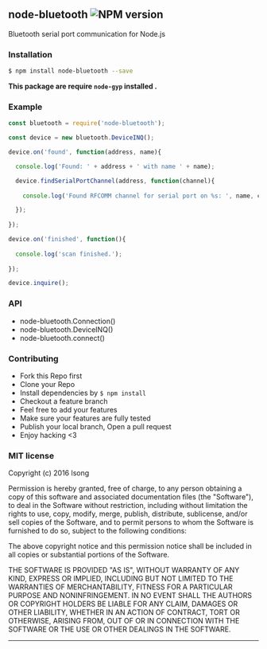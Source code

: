 ## node-bluetooth ![NPM version](https://img.shields.io/npm/v/node-bluetooth.svg?style=flat)

Bluetooth serial port communication for Node.js

### Installation

```bash
$ npm install node-bluetooth --save
```

**This package are require `node-gyp` installed .**

### Example
```js
const bluetooth = require('node-bluetooth');

const device = new bluetooth.DeviceINQ();

device.on('found', function(address, name){

  console.log('Found: ' + address + ' with name ' + name);

  device.findSerialPortChannel(address, function(channel){
    
    console.log('Found RFCOMM channel for serial port on %s: ', name, channel);

  });
  
});

device.on('finished', function(){
  
  console.log('scan finished.');
  
});

device.inquire();

```

### API

- node-bluetooth.Connection()
- node-bluetooth.DeviceINQ()
- node-bluetooth.connect()

### Contributing
- Fork this Repo first
- Clone your Repo
- Install dependencies by `$ npm install`
- Checkout a feature branch
- Feel free to add your features
- Make sure your features are fully tested
- Publish your local branch, Open a pull request
- Enjoy hacking <3

### MIT license
Copyright (c) 2016 lsong

Permission is hereby granted, free of charge, to any person obtaining a copy
of this software and associated documentation files (the &quot;Software&quot;), to deal
in the Software without restriction, including without limitation the rights
to use, copy, modify, merge, publish, distribute, sublicense, and/or sell
copies of the Software, and to permit persons to whom the Software is
furnished to do so, subject to the following conditions:

The above copyright notice and this permission notice shall be included in
all copies or substantial portions of the Software.

THE SOFTWARE IS PROVIDED &quot;AS IS&quot;, WITHOUT WARRANTY OF ANY KIND, EXPRESS OR
IMPLIED, INCLUDING BUT NOT LIMITED TO THE WARRANTIES OF MERCHANTABILITY,
FITNESS FOR A PARTICULAR PURPOSE AND NONINFRINGEMENT. IN NO EVENT SHALL THE
AUTHORS OR COPYRIGHT HOLDERS BE LIABLE FOR ANY CLAIM, DAMAGES OR OTHER
LIABILITY, WHETHER IN AN ACTION OF CONTRACT, TORT OR OTHERWISE, ARISING FROM,
OUT OF OR IN CONNECTION WITH THE SOFTWARE OR THE USE OR OTHER DEALINGS IN
THE SOFTWARE.

---
